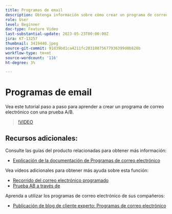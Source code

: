 ```yaml
---
title: Programas de email
description: Obtenga información sobre cómo crear un programa de correo electrónico con una prueba A/B.
role: User
level: Beginner
doc-type: Feature Video
last-substantial-update: 2023-05-23T00:00:00Z
jira: KT-13257
thumbnail: 3419440.jpeg
source-git-commit: 91d39bd1ca4211fc20318875677936399d0b828b
workflow-type: tm+mt
source-wordcount: '116'
ht-degree: 3%

---
```



# Programas de email

Vea este tutorial paso a paso para aprender a crear un programa de correo electrónico con una prueba A/B.

>[!VIDEO](https://video.tv.adobe.com/v/3419440/?learn=on)


## Recursos adicionales:

Consulte las guías del producto relacionadas para obtener más información:
* [Explicación de la documentación de Programas de correo electrónico](https://experienceleague.adobe.com/docs/marketo/using/product-docs/email-marketing/email-programs/creating-an-email-program/understanding-email-programs.html?lang=en)

Vea vídeos adicionales para obtener más ayuda sobre esta función:
* [Recorrido del correo electrónico programado](https://experienceleague.adobe.com/docs/marketo-learn/tutorials/email-marketing/scheduled-email-watch.html?lang=en)
* [Prueba AB a través de](https://experienceleague.adobe.com/docs/marketo-learn/tutorials/email-marketing/ab-testing-watch.html?lang=en)

Aprenda a utilizar los programas de correo electrónico de sus compañeros:
* [Publicación de blog de cliente experto: Programas de correo electrónico](https://nation.marketo.com/t5/product-blogs/marketo-success-series-email-programs/ba-p/304968)
